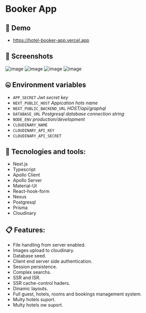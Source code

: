 # Booker App  

##  🔗 Demo  

- https://hotel-booker-app.vercel.app
  
##  📸 Screenshots  

![image](https://drive.google.com/uc?export=view&id=1Q_pjetCMvmBjT46-JS-xsIxJ0W0jipoh)
![image](https://drive.google.com/uc?export=view&id=1XeSzls-_lK8A4XZoWA4j_nYkSMeNONdn)
![image](https://drive.google.com/uc?export=view&id=15bk-2BBE68kwNMVk3aAXSY0sSLXUm3Ly)
![image](https://drive.google.com/uc?export=view&id=1N2kGhtQl9kREV3BlQQOHvklx1vCjiA54)  

## 🤐 Environment variables

- `APP_SECRET` _Jwt secret key_
- `NEXT_PUBLIC_HOST` _Appication hots name_
- `NEXT_PUBLIC_BACKEND_URL` _HOST/api/graphql_
- `DATABASE_URL` _Postgresql database connection string_
- `NODE_ENV` _production/development_
- `CLOUDINARY_NAME`
- `CLOUDINARY_API_KEY`
- `CLOUDINARY_API_SECRET`

## 💾 Tecnologies and tools:

- Next.js
- Typescript
- Apollo Client
- Apollo Server
- Material-UI
- React-hook-form
- Nexus
- Postgresql 
- Prisma
- Cloudinary

## 📋 Features:  

- File handling from server enabled.
- Images upload to cloudinary.
- Database seed.
- Client end server side authentication.
- Session persistence.
- Complex searchs.
- SSR and ISR. 
- SSR cache-control haders.
- Dinamic layouts.
- Full guest, hotels, rooms and bookings management system.
- Multy hotels suport.
- Multy hotels ow  suport.
